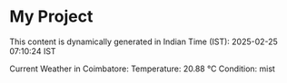 # My Project

This content is dynamically generated in Indian Time (IST): 2025-02-25 07:10:24 IST


Current Weather in Coimbatore:
Temperature: 20.88 °C
Condition: mist
